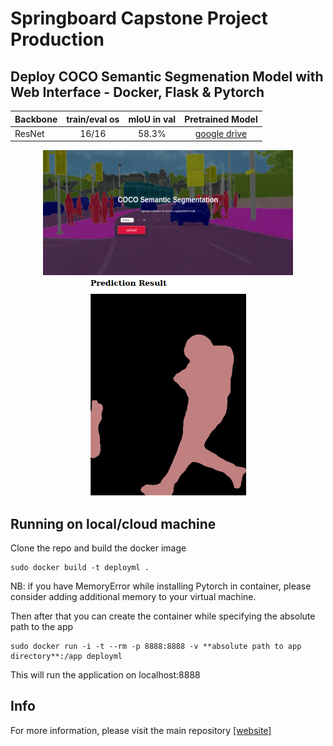 # Springboard Capstone Project Production

## Deploy COCO Semantic Segmenation Model with Web Interface - Docker, Flask & Pytorch

| Backbone  | train/eval os  |mIoU in val |Pretrained Model|
| :-------- | :------------: |:---------: |:--------------:|
| ResNet    | 16/16          | 58.3%      | [google drive](https://drive.google.com/open?id=1ekHSU34le7G3pk7MT_aohMQlLq9_cDCR)  |

<p align="center">
  <img src="doc/web_main.png" width="400" height="200" />
  <img src="doc/web_result.png" width="250" height="350" /> 
</p>

## Running on local/cloud machine
Clone the repo and build the docker image

```
sudo docker build -t deployml .
```

NB: if you have MemoryError while installing Pytorch in container, please consider adding additional memory to your virtual machine.

Then after that you can create the container while specifying the absolute path to the app

```
sudo docker run -i -t --rm -p 8888:8888 -v **absolute path to app directory**:/app deployml
```

This will run the application on localhost:8888

## Info

For more information, please visit the main repository [[website]](http://github.com/bluepika2/Springboard-Capstone)
